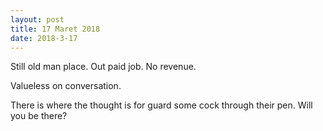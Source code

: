```yaml
---
layout: post
title: 17 Maret 2018
date: 2018-3-17
---
```

Still old man place. Out paid job. No revenue.

Valueless on conversation.

There is where the thought is for guard some cock through their pen.
Will you be there?